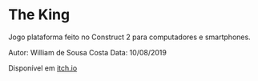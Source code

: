 # The King
 Jogo plataforma feito no Construct 2 para computadores e smartphones. 
 
 Autor: William de Sousa Costa
 Data: 10/08/2019

 Disponível em [itch.io](https://spell-and-monster-games.itch.io/the-king)
